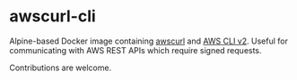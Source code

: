 # awscurl-cli

Alpine-based Docker image containing [awscurl](https://github.com/okigan/awscurl/) and [AWS CLI v2](https://aws.amazon.com/cli/). Useful for communicating with AWS REST APIs which require signed requests.

Contributions are welcome.
